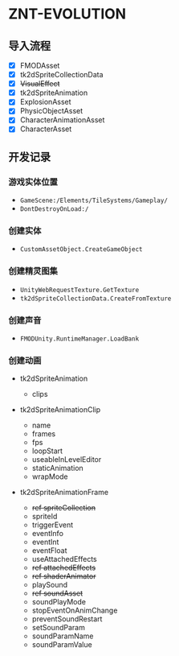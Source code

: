 ﻿# ZNT-EVOLUTION

## 导入流程

- [x] FMODAsset
- [x] tk2dSpriteCollectionData 
- [x] ~~VisualEffect~~
- [x] tk2dSpriteAnimation 
- [x] ExplosionAsset 
- [x] PhysicObjectAsset 
- [x] CharacterAnimationAsset 
- [x] CharacterAsset

## 开发记录

### 游戏实体位置

- `GameScene:/Elements/TileSystems/Gameplay/`
- `DontDestroyOnLoad:/`

### 创建实体

- `CustomAssetObject.CreateGameObject`

### 创建精灵图集

- `UnityWebRequestTexture.GetTexture`
- `tk2dSpriteCollectionData.CreateFromTexture`

### 创建声音

- `FMODUnity.RuntimeManager.LoadBank`

### 创建动画

- tk2dSpriteAnimation
  * clips

- tk2dSpriteAnimationClip
  * name
  * frames
  * fps
  * loopStart
  * useableInLevelEditor
  * staticAnimation
  * wrapMode
  
- tk2dSpriteAnimationFrame
  * ~~ref spriteCollection~~
  * spriteId
  * triggerEvent
  * eventInfo
  * eventInt
  * eventFloat
  * useAttachedEffects
  * ~~ref attachedEffects~~
  * ~~ref shaderAnimator~~
  * playSound
  * ~~ref soundAsset~~
  * soundPlayMode
  * stopEventOnAnimChange
  * preventSoundRestart
  * setSoundParam
  * soundParamName
  * soundParamValue